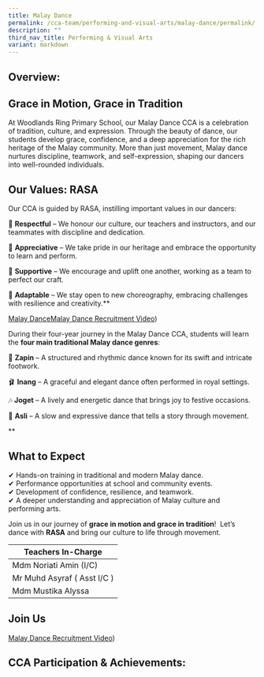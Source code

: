 ```yaml
---
title: Malay Dance
permalink: /cca-team/performing-and-visual-arts/malay-dance/permalink/
description: ""
third_nav_title: Performing & Visual Arts
variant: markdown
---
```

Overview:
---------
## Grace in Motion, Grace in Tradition

At Woodlands Ring Primary School, our Malay Dance CCA is a celebration of tradition, culture, and expression. Through the beauty of dance, our students develop grace, confidence, and a deep appreciation for the rich heritage of the Malay community. More than just movement, Malay dance nurtures discipline, teamwork, and self-expression, shaping our dancers into well-rounded individuals.



## Our Values: RASA

Our CCA is guided by RASA, instilling important values in our dancers:

🌟 **Respectful** – We honour our culture, our teachers and instructors, and our teammates with discipline and dedication.

🌿 **Appreciative** – We take pride in our heritage and embrace the opportunity to learn and perform.

🤝 **Supportive** – We encourage and uplift one another, working as a team to perfect our craft.

🔄 **Adaptable** – We stay open to new choreography, embracing challenges with resilience and creativity.**


[Malay Dance](https://www.youtube.com/embed/5JzArDxX\_5I?si=v9ohuYdwt6kddVrQ)[Malay Dance Recruitment Video](https://www.youtube.com/embed/5JzArDxX\_5I?si=v9ohuYdwt6kddVrQ))


During their four-year journey in the Malay Dance CCA, students will learn the **four main traditional Malay dance genres**:

💃 **Zapin** – A structured and rhythmic dance known for its swift and intricate footwork.

🩰 **Inang** – A graceful and elegant dance often performed in royal settings.

🎶 **Joget** – A lively and energetic dance that brings joy to festive occasions.

🌿 **Asli** – A slow and expressive dance that tells a story through movement.

**

## What to Expect

✔ Hands-on training in traditional and modern Malay dance.  
✔ Performance opportunities at school and community events.  
✔ Development of confidence, resilience, and teamwork.  
✔ A deeper understanding and appreciation of Malay culture and performing arts.

Join us in our journey of **grace in motion and grace in tradition**! 
Let’s dance with **RASA** and bring our culture to life through movement.



| Teachers In-Charge |
| --- |
| Mdm Noriati Amin (I/C) | 
| Mr Muhd Asyraf ( Asst I/C ) |
| Mdm Mustika Alyssa |

Join Us
-------
[Malay Dance Recruitment Video](https://www.youtube.com/embed/5JzArDxX\_5I?si=v9ohuYdwt6kddVrQ))

CCA Participation &amp; Achievements:
---------------------------------
